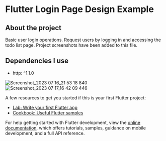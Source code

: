 # Flutter Login Page Design Example
## About the project
Basic user login operations. Request users by logging in and accessing the todo list page.
Project screenshots have been added to this file.

## Dependencies I use

- http: ^1.1.0
  
![Screenshot_2023 07 16_21 53 18 840](https://github.com/sevgitr/flutter_application_4/assets/49620686/234792ce-6809-408b-9acb-bc9243c4d61b)
![Screenshot_2023 07 17_16 42 09 446](https://github.com/sevgitr/flutter_application_4/assets/49620686/603eca88-0afb-4e97-b196-8c33a5784e3c)
  




A few resources to get you started if this is your first Flutter project:

- [Lab: Write your first Flutter app](https://docs.flutter.dev/get-started/codelab)
- [Cookbook: Useful Flutter samples](https://docs.flutter.dev/cookbook)

For help getting started with Flutter development, view the
[online documentation](https://docs.flutter.dev/), which offers tutorials,
samples, guidance on mobile development, and a full API reference.
